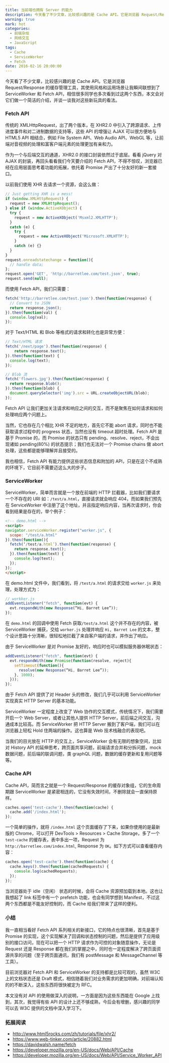 ```yaml
---
title: 当前端也拥有 Server 的能力
description: 今天看了不少文章，比较感兴趣的是 Cache API。它是浏览器 Request/Response 的缓存管理工具，其使用风格和运用场景让我瞬间联想到了 ServiceWorker 和 Fetch API，相信很多同学也多次看到过这两个东西，本文会对它们做一个简洁的介绍，并谈一谈我对这些新玩具的看法。
warning: true
mark: hot
categories:
  - 前端杂烩
  - 网络交互
  - JavaScript
tags:
  - Cache
  - ServiceWorker
  - Fetch
date: 2016-02-16 20:00:00
---
```



今天看了不少文章，比较感兴趣的是 Cache API。它是浏览器 Request/Response 的缓存管理工具，其使用风格和运用场景让我瞬间联想到了 ServiceWorker 和 Fetch API，相信很多同学也多次看到过这两个东西，本文会对它们做一个简洁的介绍，并谈一谈我对这些新玩具的看法。

<!--more-->

### Fetch API

传统的 XMLHttpRequest，出了两个版本，在 XHR2.0 中引入了跨源请求、上传进度事件和对二进制数据的支持等，这些 API 的增强让 AJAX 可以很方便地与 HTML5 API 相结合，例如 File System API、Web Audio API、WebGL 等，让前端对音视频的处理和富客户端元素的处理更加有亲和力。

作为一个与后端交互的通道，XHR2.0 的接口封装依然过于底层。看看 jQuery 对 AJAX 的封装，再回头看看我们今天要介绍的 Fetch API，不得不惊叹，浏览器已经在应用层面思考着功能的拓展，依托着 Promise 产出了十分友好的新一套接口。

以前我们使用 XHR 去请求一个资源，会这么做：

```javascript
// Just getting XHR is a mess!
if (window.XMLHttpRequest) {
  request = new XMLHttpRequest();
} else if (window.ActiveXObject) {
  try {
    request = new ActiveXObject('Msxml2.XMLHTTP');
  } 
  catch (e) {
    try {
      request = new ActiveXObject('Microsoft.XMLHTTP');
    } 
    catch (e) {}
  }
}
request.onreadstatechange = function(){
  // handle data;
};
request.open('GET', 'http://barretlee.com/test.json', true);
request.send(null);
```

而使用 Fetch API，我们只需要：

```javascript
fetch('http://barretlee.com/test.json').then(function(response) { 
  // Convert to JSON
  return response.json();
}).then(function(val) {
  console.log(val); 
});
```

对于 Text/HTML 和 Blob 等格式的请求和转化也是异常方便：

```javascript
// Text/HTML 请求
fetch('/next/page').then(function(response) {
    return response.text();
}).then(function(text) {
  console.log(text); 
});

// Blob 流
fetch('flowers.jpg').then(function(response) {
  return response.blob();
}).then(function(blob) {
  document.querySelector('img').src = URL.createObjectURL(blob);
});
```

Fetch API 让我们更加关注请求和响应之间的交互，而不是聚焦在如何请求和如何处理响应两个问题上。

当然，它也存在几个相比 XHR 不足的地方，首先它不能 abort 请求，同时也不能获取请求过程中的 progress 状态，当然也没有 timeout 超时处理。Fetch API 是基于 Promise 的，而 Promise 的状态只有 pending、resolve、reject，不会出现诸如 pending(80%) 的状态提示；我们也无法对一个 Promise chains 做 abort 处理，这些都是能够理解并且接受的。

我也相信，Fetch API 有能力提供这些状态信息和附加的 API，只是在这个不成熟的环境下，它目前不需要迈这么大的步子。

### ServiceWorker

ServiceWorker，简单而言就是一个放在前端的 HTTP 拦截器，比如我们要请求一个不存在的 URI 如：`/test/a.html`，直接请求就会响应 404，而如果我们预先在 ServiceWorker 中注册了这个地址，并且指定响应内容，当再次请求时，你会看到结果是存在的，举个例子：

```html
<!-- demo.html -->
<script>
navigator.serviceWorker.register("worker.js", {
  scope: "/test/a.html"
}).then(function(){
  fetch(‘/test/a.html’).then(function(response) {
    return response.text();
  }).then(function(text) {
    console.log(text); 
  });
});
</script>
```
在 demo.html 文件中，我们看到，将 `/test/a.html` 的请求交给 `worker.js` 来处理，处理方式为：

```javascript
// workker.js
addEventListener("fetch", function(evt) {
  evt.respondWith(new Response(“Hi, Barret Lee”));
});
```

在 `demo.html` 的回调中使用 Fetch  获取`/test/a.html` 这个并不存在的内容，被 ServiceWorker 捕获，交给 `worker.js` 处理并响应 `Hi, Barret Lee` 的文本，整个设计思路十分清晰，很轻松地拦截了来自客户端的请求，并作出了响应。

由于 ServiceWorker 是对 Promise 友好的，响应时也可以模拟服务器休眠状态：

```javascript
addEventListener("fetch", function(evt) {
  evt.respondWith(new Promise(function(resolve, reject){
    setTimeout(function(){
      resolve(new Response(“Hi, Barret Lee”));
    }, 1000);
  }));
});
```

由于 Fetch API 提供了对 Header 头的修改，我们几乎可以利用 ServiceWorker 实现真实 HTTP Server 的基本功能。

ServiceWorker 一定程度上改变了 Web 协作的交互模式，传统情况下，我们需要开启一个 Web Server，或者让其他人提供 HTTP Server，前后端之间交互，沟通成本比较高。而 ServiceWorker 把 HTTP Server 搬到了客户端，我们可以在浏览器上轻松 Hold 住两端的操作。这也算是 Web 技术栈融合的表现吧。

当我们的目光放在 HTTP 的交互上，ServiceWorker 会有无限的想象空间，比如对 History API 的延伸思考，跨页面共享问题，前端请求合并和分拆问题，mock 数据问题，前后端的联调问题，类 graphQL 问题，数据的缓存更新和复用问题等等。

### Cache API

Cache API，简而言之就是一个 Request/Response 的缓存对象组，它的生命周期跟 ServiceWorker 是紧密相连的，它没有失效时间，不删除就会一直保持原样。

```javascript
caches.open('test-cache').then(function(cache) {
  cache.add('/index.html');
});
```

一个简单的操作，就将 `/index.html` 这个页面缓存了下来，如果你使用的是最新版的 Chrome，可以打开 DevTools > Resources > Cache Storage，多了一个 `test-cache` 的缓存表，表中多出一项，Request 为 `http://barretlee.com/index.html`, Response 为 `OK`。如下方式可以查看缓存内容：

```javascript
caches.open('test-cache').then(function(cache) { 
  cache.keys().then(function(cachedRequests) { 
    console.log(cachedRequests);
  });
});
```

当浏览器处于 idle（空闲） 状态的时候，会将 Cache 资源预加载到本地。这也让我想起了 link 标签中有一个 prefetch 功能，也会有同学想到 Manifest，不过这两个东西都是不能友好控制的，而 Cache 给我们带来了这样的便利。

### 小结

我一直相当看好 Fetch API 系列相关的新接口，它的特点也很清晰，首先是基于 Promise 的实现，这个实现解决了回调和状态控制的问题，然后是提供了应用级别的接口访问，现在可以把一个 HTTP 请求作为可控的对象随意操作，无论是 Request 还是 Response 都在我们的掌握之中，同时也一定程度解决了跨页面资源共享的问题（至于跨页面通讯，我们有 postMessage 和 MessageChannel 等工具）。

目前浏览器对 Fetch API 和 ServiceWorker 的支持都是比较可观的，虽然 W3C 上的文档状态还是 Draft 模式，相信随着我们对业务需求的更加明确，对前端认知的的不断深入，这些东西将很快被定为 RFC。

本文没有对 API 的使用做深入的说明，一方面是因为这些东西能在 Google 上找到，其次，我觉得有些 API 的设计上还不够成熟，今后会有增删，感兴趣的同学可以去 W3C 提供的文档中深入学习下。


### 拓展阅读

- http://www.html5rocks.com/zh/tutorials/file/xhr2/
- https://www.web-tinker.com/article/20882.html
- https://davidwalsh.name/fetch
- https://developer.mozilla.org/en-US/docs/Web/API/Cache
- https://developer.mozilla.org/en-US/docs/Web/API/Service_Worker_API

